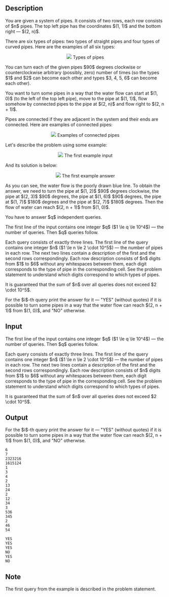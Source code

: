 ## Description

<div><p>You are given a system of pipes. It consists of two rows, each row consists of $n$ pipes. The top left pipe has the coordinates $(1, 1)$ and the bottom right — $(2, n)$.</p><p>There are six types of pipes: two types of straight pipes and four types of curved pipes. Here are the examples of all six types:</p><center> <img class="tex-graphics" src="file://PdO2Jxjn.png" style="max-width: 100.0%;max-height: 100.0%;"> Types of pipes </center><p>You can turn each of the given pipes $90$ degrees clockwise or counterclockwise <span class="tex-font-style-bf">arbitrary (possibly, zero) number of times</span> (so the types $1$ and $2$ can become each other and types $3, 4, 5, 6$ can become each other).</p><p>You want to turn some pipes in a way that the water flow can start at $(1, 0)$ (to the left of the top left pipe), move to the pipe at $(1, 1)$, flow somehow by <span class="tex-font-style-bf">connected pipes</span> to the pipe at $(2, n)$ and flow right to $(2, n + 1)$.</p><p>Pipes are connected if they are adjacent in the system and their ends are connected. Here are examples of connected pipes:</p><center> <img class="tex-graphics" src="file://NstJP4os.png" style="max-width: 100.0%;max-height: 100.0%;"> Examples of connected pipes </center><p>Let's describe the problem using some example:</p><center> <img class="tex-graphics" src="file://bNYgECth.png" style="max-width: 100.0%;max-height: 100.0%;"> The first example input </center><p>And its solution is below: </p><center> <img class="tex-graphics" src="file://ZTBV6mJg.png" style="max-width: 100.0%;max-height: 100.0%;"> The first example answer </center><p>As you can see, the water flow is the poorly drawn blue line. To obtain the answer, we need to turn the pipe at $(1, 2)$ $90$ degrees clockwise, the pipe at $(2, 3)$ $90$ degrees, the pipe at $(1, 6)$ $90$ degrees, the pipe at $(1, 7)$ $180$ degrees and the pipe at $(2, 7)$ $180$ degrees. Then the flow of water can reach $(2, n + 1)$ from $(1, 0)$.</p><p>You have to answer $q$ independent queries.</p></div><div class="input-specification"><p>The first line of the input contains one integer $q$ ($1 \le q \le 10^4$) — the number of queries. Then $q$ queries follow.</p><p>Each query consists of exactly three lines. The first line of the query contains one integer $n$ ($1 \le n \le 2 \cdot 10^5$) — the number of pipes in each row. The next two lines contain a description of the first and the second rows correspondingly. Each row description consists of $n$ digits from $1$ to $6$ without any whitespaces between them, each digit corresponds to the type of pipe in the corresponding cell. See the problem statement to understand which digits correspond to which types of pipes.</p><p>It is guaranteed that the sum of $n$ over all queries does not exceed $2 \cdot 10^5$.</p></div><div class="output-specification"><p>For the $i$-th query print the answer for it — "<span class="tex-font-style-tt">YES</span>" (without quotes) if it is possible to turn some pipes in a way that the water flow can reach $(2, n + 1)$ from $(1, 0)$, and "<span class="tex-font-style-tt">NO</span>" otherwise.</p></div>

## Input

<p>The first line of the input contains one integer $q$ ($1 \le q \le 10^4$) — the number of queries. Then $q$ queries follow.</p><p>Each query consists of exactly three lines. The first line of the query contains one integer $n$ ($1 \le n \le 2 \cdot 10^5$) — the number of pipes in each row. The next two lines contain a description of the first and the second rows correspondingly. Each row description consists of $n$ digits from $1$ to $6$ without any whitespaces between them, each digit corresponds to the type of pipe in the corresponding cell. See the problem statement to understand which digits correspond to which types of pipes.</p><p>It is guaranteed that the sum of $n$ over all queries does not exceed $2 \cdot 10^5$.</p>

## Output

<p>For the $i$-th query print the answer for it — "<span class="tex-font-style-tt">YES</span>" (without quotes) if it is possible to turn some pipes in a way that the water flow can reach $(2, n + 1)$ from $(1, 0)$, and "<span class="tex-font-style-tt">NO</span>" otherwise.</p>





```input1
6
7
2323216
1615124
1
3
4
2
13
24
2
12
34
3
536
345
2
46
54
```




```output1
YES
YES
YES
NO
YES
NO
```



## Note

<p>The first query from the example is described in the problem statement.</p>
